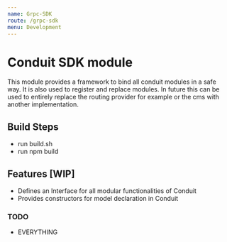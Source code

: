 ```yaml
---
name: Grpc-SDK
route: /grpc-sdk
menu: Development
---
```


# Conduit SDK module

This module provides a framework to bind all conduit modules in a safe way.
It is also used to register and replace modules. In future this can be used
to entirely replace the routing provider for example or the cms with another
implementation.

## Build Steps

- run build.sh
- run npm build

## Features [WIP]

- Defines an Interface for all modular functionalities of Conduit
- Provides constructors for model declaration in Conduit

### TODO

- EVERYTHING
